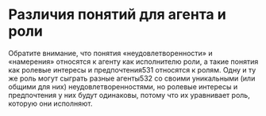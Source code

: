 # Различия понятий для агента и роли

Обратите внимание, что понятия «неудовлетворенности» и «намерения» относятся к агенту как исполнителю роли, а такие понятия как ролевые интересы и предпочтения531 относятся к ролям. Одну и ту же роль могут сыграть разные агенты532 со своими уникальными (или общими для них) неудовлетворенностями, но ролевые интересы и предпочтения у них будут одинаковы, потому что их уравнивает роль, которую они исполняют.
